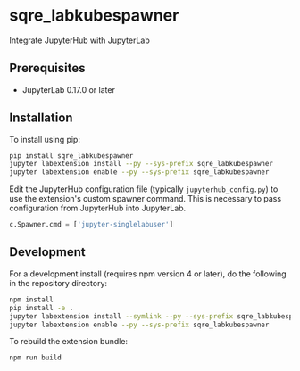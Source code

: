 # sqre_labkubespawner

Integrate JupyterHub with JupyterLab


## Prerequisites

* JupyterLab 0.17.0 or later

## Installation

To install using pip:

```bash
pip install sqre_labkubespawner
jupyter labextension install --py --sys-prefix sqre_labkubespawner
jupyter labextension enable --py --sys-prefix sqre_labkubespawner
```

Edit the JupyterHub configuration file (typically ``jupyterhub_config.py``) to
use the extension's custom spawner command. This is necessary to pass
configuration from JupyterHub into JupyterLab.

```python
c.Spawner.cmd = ['jupyter-singlelabuser']
```

## Development

For a development install (requires npm version 4 or later), do the following in the repository directory:

```bash
npm install
pip install -e .
jupyter labextension install --symlink --py --sys-prefix sqre_labkubespawner
jupyter labextension enable --py --sys-prefix sqre_labkubespawner
```

To rebuild the extension bundle:

```bash
npm run build
```

